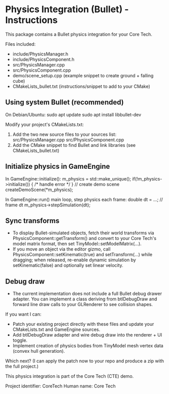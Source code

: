 # Physics Integration (Bullet) - Instructions

This package contains a Bullet physics integration for your Core Tech.

Files included:
- include/PhysicsManager.h
- include/PhysicsComponent.h
- src/PhysicsManager.cpp
- src/PhysicsComponent.cpp
- demo/scene_setup.cpp (example snippet to create ground + falling cube)
- CMakeLists_bullet.txt (instructions/snippet to add to your CMake)

## Using system Bullet (recommended)
On Debian/Ubuntu:
  sudo apt update
  sudo apt install libbullet-dev

Modify your project's CMakeLists.txt:
1. Add the two new source files to your sources list:
   src/PhysicsManager.cpp
   src/PhysicsComponent.cpp
2. Add the CMake snippet to find Bullet and link libraries (see CMakeLists_bullet.txt)

## Initialize physics in GameEngine
In GameEngine::initialize():
  m_physics = std::make_unique<PhysicsManager>();
  if(!m_physics->initialize()) { /* handle error */ }
  // create demo scene
  createDemoScene(*m_physics);

In GameEngine::run() main loop, step physics each frame:
  double dt = ...; // frame dt
  m_physics->stepSimulation(dt);

## Sync transforms
- To display Bullet-simulated objects, fetch their world transforms via PhysicsComponent::getTransform()
  and convert to your Core Tech's model matrix format, then set TinyModel::setModelMatrix(...).
- If you move an object via the editor gizmo, call PhysicsComponent::setKinematic(true) and setTransform(...)
  while dragging; when released, re-enable dynamic simulation by setKinematic(false) and optionally set linear velocity.

## Debug draw
- The current implementation does not include a full Bullet debug drawer adapter. You can implement a class deriving
  from btIDebugDraw and forward line draw calls to your GLRenderer to see collision shapes.

If you want I can:
- Patch your existing project directly with these files and update your CMakeLists.txt and GameEngine sources.
- Add btIDebugDraw adapter and wire debug draw into the renderer + UI toggle.
- Implement creation of physics bodies from TinyModel mesh vertex data (convex hull generation).

Which next? (I can apply the patch now to your repo and produce a zip with the full project.)


This physics integration is part of the Core Tech (CTE) demo.

Project identifier: CoreTech
Human name: Core Tech
